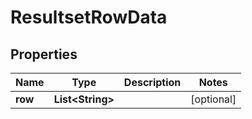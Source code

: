 

# ResultsetRowData


## Properties

| Name | Type | Description | Notes |
|------------ | ------------- | ------------- | -------------|
|**row** | **List&lt;String&gt;** |  |  [optional] |



